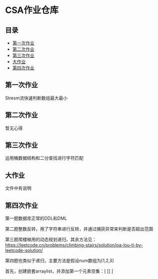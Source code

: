 # CSA作业仓库
## 目录
 * [第一次作业](#第一次作业)
 * [第二次作业](#第二次作业)
 * [第三次作业](#第三次作业)
 * [大作业](#大作业)
 * [第四次作业](#第四次作业)

## 第一次作业
Stresm流快速判断数组最大最小

## 第二次作业
暂无心得

## 第三次作业
运用桶数据结构和二分查找进行字符匹配

## 大作业
文件中有说明

## 第四次作业
第一题数据库正常的DDL和DML

第二题整数反转，用了字符串进行反转，并通过捕获异常来判断是否超出范围

第三题爬楼梯用的动态规划递归，其余方法见：https://leetcode.cn/problems/climbing-stairs/solution/pa-lou-ti-by-leetcode-solution/

第四题也类似于递归，主要方法是假设num数组为[1,2,3]

首先，创建嵌套arraylist，并添加第一个元素空集：[ [] ]
